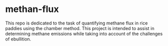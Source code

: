 # methan-flux
This repo is dedicated to the task of quantifying methane flux in rice paddies using the chamber method. This project is intended to assist in determining methane emissions while taking into account of the challenges of ebullition.
